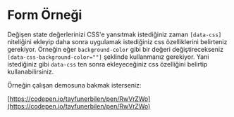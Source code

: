 # Form Örneği

Değişen state değerlerinizi CSS'e yansıtmak istediğiniz zaman `[data-css]` niteliğini ekleyip daha sonra uygulamak istediğiniz css özelliklerini belirteniz gerekiyor. Örneğin eğer `background-color` gibi bir değeri değiştirecekseniz `[data-css-background-color=""]` şeklinde kullanmanız gerekiyor. Yani istediğiniz gibi `data-css` ten sonra ekleyeceğiniz css özelliğini belirtip kullanabilirsiniz.

Örneğin çalışan demosuna bakmak isterseniz:

[https://codepen.io/tayfunerbilen/pen/RwVrZWo](https://codepen.io/tayfunerbilen/pen/RwVrZWo)